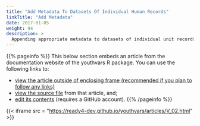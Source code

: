 ```yaml
---
title: "Add Metadata To Datasets Of Individual Human Records"
linkTitle: "Add Metadata"
date: 2017-01-05
weight: 94
description: >
  Appending appropriate metadata to datasets of individual unit records can facilitate partial automation of some modelling tasks. This tutorial describes how a module from the youthvars R package can help you to add metadata to a youth mental health dataset so that it can be more readily used by other ready4 modules.
---
```


{{% pageinfo %}}
This below section embeds an article from the documentation website of the youthvars R package. You can use the following links to:

* [view the article outside of enclosing frame (recommended if you plan to follow any links)](https://ready4-dev.github.io/youthvars/articles/V_02.html)
* [view the source file](https://github.com/ready4-dev/youthvars/blob/main/vignettes/V_02.Rmd) from that article, and;
* [edit its contents](https://github.com/ready4-dev/youthvars/edit/main/vignettes/V_02.Rmd) (requires a GitHub account).
{{% /pageinfo %}}

{{< iframe src = "https://ready4-dev.github.io/youthvars/articles/V_02.html" >}}